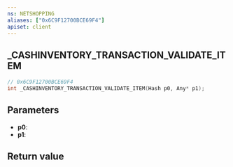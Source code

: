 ```yaml
---
ns: NETSHOPPING
aliases: ["0x6C9F12700BCE69F4"]
apiset: client
---
```

## _CASHINVENTORY_TRANSACTION_VALIDATE_ITEM

```c
// 0x6C9F12700BCE69F4
int _CASHINVENTORY_TRANSACTION_VALIDATE_ITEM(Hash p0, Any* p1);
```


## Parameters
* **p0**:
* **p1**:

## Return value